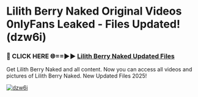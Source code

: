 # Lilith Berry Naked Original Videos 0nlyFans Leaked - Files Updated! (dzw6i)

<h3>🔴 CLICK HERE 🌐==►► <a href="https://tinyurl.com/yckcrads" rel="nofollow">Lilith Berry Naked Updated Files</a></h3>

Get Lilith Berry Naked and all content. Now you can access all videos and pictures of Lilith Berry Naked. New Updated Files 2025!

[![dzw6i](https://i.imgur.com/hpKpOFt.gif)](https://tinyurl.com/yckcrads)
